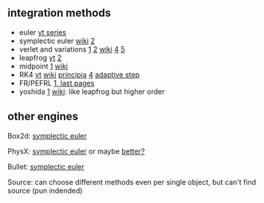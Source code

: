 ## integration methods
- euler [yt series](https://www.youtube.com/watch?v=BIz-wEu0QwE&list=PLW3Zl3wyJwWPhARNV8SH1Jev5sgdH28ka&index=14)
- symplectic euler 
  [wiki](https://en.wikipedia.org/wiki/Semi-implicit_Euler_method) 
  [2](https://gafferongames.com/post/integration_basics/)
- verlet and variations 
  [1](https://gamedev.stackexchange.com/questions/15708/how-can-i-implement-gravity/41917#41917)
  [2](http://lolengine.net/blog/2011/12/14/understanding-motion-in-games)
  [wiki](https://en.wikipedia.org/wiki/Verlet_integration#Velocity_Verlet)
  [4](https://www.physics.udel.edu/~bnikolic/teaching/phys660/numerical_ode/node5.html)
  [5](https://www.algorithm-archive.org/contents/verlet_integration/verlet_integration.html)
- leapfrog
  [yt](https://www.youtube.com/watch?v=pVudb6-_FaM)
  [2](https://young.physics.ucsc.edu/115/leapfrog.pdf)
- midpoint
  [1](https://stackoverflow.com/questions/60355029/how-to-use-midpoint-method-to-integrate-a-particle)
  [wiki](https://en.wikipedia.org/wiki/Midpoint_method)
- RK4
  [yt](https://www.youtube.com/watch?v=hGCP6I2WisM&list=PLW3Zl3wyJwWPhARNV8SH1Jev5sgdH28ka&index=17)
  [wiki](https://en.wikipedia.org/wiki/Runge%E2%80%93Kutta_methods)
  [principia](https://github.com/mockingbirdnest/Principia/blob/ca2948a74840c8c0416af83efce8f7ebebc6d430/documentation/ODEs%20and%20Runge-Kutta%20integrators.pdf)
  [4](https://www.physicsforums.com/threads/using-runge-kutta-method-for-position-calc.553663/)
  [adaptive step](https://www.youtube.com/watch?v=JcRsGD2pKlA)
- FR/PEFRL [1, last pages](https://young.physics.ucsc.edu/115/leapfrog.pdf)
- yoshida 
  [1](https://fse.studenttheses.ub.rug.nl/20185/1/bMATH_2019_PimJC.pdf)
  [wiki](https://en.wikipedia.org/wiki/Leapfrog_integration#4th_order_Yoshida_integrator): like leapfrog but higher order

## other engines
Box2d: [symplectic euler](https://gamedev.stackexchange.com/questions/79938/unitys-default-integration-method)

PhysX: [symplectic euler](https://github.com/NVIDIAGameWorks/PhysX-3.4/issues/57) or maybe [better?](http://www.adrianboeing.com/pal/papers/p281-boeing.pdf)

Bullet: [symplectic euler](https://pybullet.org/Bullet/phpBB3/viewtopic.php?t=9006)

Source: can choose different methods even per single object, but can't find source (pun indended)